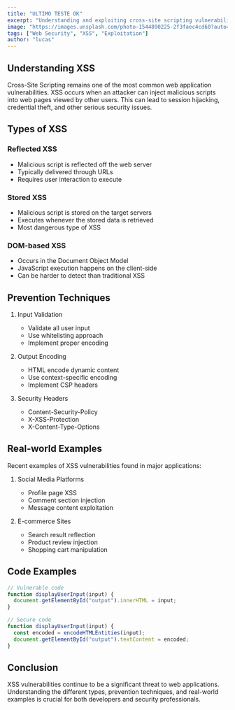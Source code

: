 ```yaml
---
title: "ULTIMO TESTE OK"
excerpt: "Understanding and exploiting cross-site scripting vulnerabilities in web applications"
image: "https://images.unsplash.com/photo-1544890225-2f3faec4cd60?auto=format&fit=crop&q=80"
tags: ["Web Security", "XSS", "Exploitation"]
author: "lucas"
---
```


## Understanding XSS

Cross-Site Scripting remains one of the most common web application vulnerabilities. XSS occurs when an attacker can inject malicious scripts into web pages viewed by other users. This can lead to session hijacking, credential theft, and other serious security issues.

## Types of XSS

### Reflected XSS

- Malicious script is reflected off the web server
- Typically delivered through URLs
- Requires user interaction to execute

### Stored XSS

- Malicious script is stored on the target servers
- Executes whenever the stored data is retrieved
- Most dangerous type of XSS

### DOM-based XSS

- Occurs in the Document Object Model
- JavaScript execution happens on the client-side
- Can be harder to detect than traditional XSS

## Prevention Techniques

1. Input Validation

   - Validate all user input
   - Use whitelisting approach
   - Implement proper encoding

2. Output Encoding

   - HTML encode dynamic content
   - Use context-specific encoding
   - Implement CSP headers

3. Security Headers
   - Content-Security-Policy
   - X-XSS-Protection
   - X-Content-Type-Options

## Real-world Examples

Recent examples of XSS vulnerabilities found in major applications:

1. Social Media Platforms

   - Profile page XSS
   - Comment section injection
   - Message content exploitation

2. E-commerce Sites
   - Search result reflection
   - Product review injection
   - Shopping cart manipulation

## Code Examples

```javascript
// Vulnerable code
function displayUserInput(input) {
  document.getElementById("output").innerHTML = input;
}

// Secure code
function displayUserInput(input) {
  const encoded = encodeHTMLEntities(input);
  document.getElementById("output").textContent = encoded;
}
```

## Conclusion

XSS vulnerabilities continue to be a significant threat to web applications. Understanding the different types, prevention techniques, and real-world examples is crucial for both developers and security professionals.

